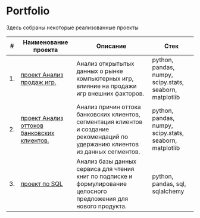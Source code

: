 # Portfolio

Здесь собраны некоторые реализованные проекты

| #    | Наименование проекта                | Описание                                                     | Стек                                                         |
| ---- | ------------------------------------------------------------ | ------------------------------------------------------------ | ------------------------------------------------------------ |
| 1.   | [проект Анализ продаж игр.](https://github.com/shnuridze/Portfolio/blob/main/project_1/Project_1.ipynb) | Анализ открытытых данных о рынке компьютерных игр, влияние на продажи игр внешних факторов. | python, pandas, numpy, scipy.stats, seaborn, matplotlib      |
| 2.   | [проект Анализ оттоков банковских клиентов.](https://github.com/shnuridze/Portfolio/blob/main/project_2/project_2.ipynb) | Анализ причин оттока банковских клиентов, сегментация клиентов и создание рекомендаций по удержанию клиентов из данных сегментов. | python, pandas, numpy, scipy.stats, seaborn, matplotlib |
| 3.   | [проект по SQL](https://github.com/shnuridze/Portfolio/blob/main/project_3/sql_project.ipynb) | Анализ базы данных сервиса для чтения книг по подписке и формулирование целосного предложения для нового продукта.             | python, pandas, sql, sqlalchemy  |


